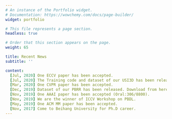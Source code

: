 ```yaml
---
# An instance of the Portfolio widget.
# Documentation: https://wowchemy.com/docs/page-builder/
widget: portfolio

# This file represents a page section.
headless: true

# Order that this section appears on the page.
weight: 65

title: Recent News
subtitle: ''

content:
  [Jul, 2020] One ECCV paper has been accepted.
  [Jul, 2020] The Training code and dataset of our USI3D has been released.
  [Mar, 2020] One CVPR paper has been accepted.
  [Dec, 2019] Dataset of our PBRR has been released. Download from here.
  [Nov, 2019] One AAAI paper has been accepted (Oral:306/8800).
  [Nov, 2019] We are the winner of ICCV Workshop on PBDL.
  [May, 2019] One ACM MM paper has been accepted.
  [Nov, 2017] Come to Beihang University for Ph.D career.
---
```

